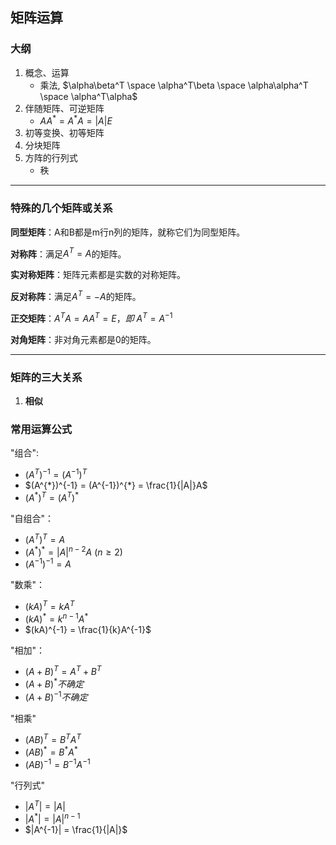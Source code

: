 ## 矩阵运算

### 大纲
1. 概念、运算
	+ <bm>乘法</bm>, <bul>$\alpha\beta^T \space \alpha^T\beta \space \alpha\alpha^T \space \alpha^T\alpha$</bul>
2. 伴随矩阵、可逆矩阵
	+ <rm>$AA^*=A^*A=|A|E$
3. 初等变换、初等矩阵
4. 分块矩阵
5. 方阵的行列式
	+ <bm>秩</bm>

---


### 特殊的几个矩阵或关系
**同型矩阵**：A和B都是m行n列的矩阵，就称它们为同型矩阵。

**对称阵**：满足$A^{T} = A$的矩阵。

**实对称矩阵**：矩阵元素都是实数的对称矩阵。

**反对称阵**：满足$A^{T} = -A$的矩阵。

**正交矩阵**：$A^{T}A = AA^{T} = E，即$ <bm>$A^{T} = A^{-1}$</bm>

**对角矩阵**：非对角元素都是0的矩阵。

---

### 矩阵的三大关系
1. **相似**

### 常用运算公式

"组合":  
- $(A^{T})^{-1} = (A^{-1})^{T}$
- $(A^{*})^{-1} = (A^{-1})^{*} = \frac{1}{|A|}A$
- $(A^{*})^{T} = (A^{T})^{*}$

"自组合"：
- $(A^{T})^{T} = A$
- <rm>$(A^{*})^{*} = |A|^{n-2}A \ (n \ge 2)$</rm>
- $(A^{-1})^{-1} = A$

"数乘"：
- $(kA)^{T} = kA^{T}$
- $(kA)^{*} = k^{n-1}A^{*}$
- $(kA)^{-1} = \frac{1}{k}A^{-1}$

"相加"：
- $(A + B)^{T} = A^{T} + B^{T}$
- $(A + B)^{*} 不确定$
- $(A + B)^{-1} 不确定$

"相乘"
- $(AB)^{T} = B^{T}A^{T}$
- $(AB)^{*} = B^{*}A^{*}$
- $(AB)^{-1} = B^{-1}A^{-1}$

"行列式"
- $|A^{T}| = |A|$
- $|A^{*}| = |A|^{n-1}$
- $|A^{-1}| = \frac{1}{|A|}$


